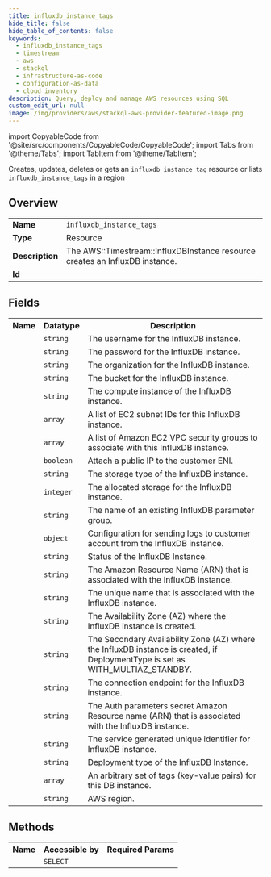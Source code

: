 ```yaml
---
title: influxdb_instance_tags
hide_title: false
hide_table_of_contents: false
keywords:
  - influxdb_instance_tags
  - timestream
  - aws
  - stackql
  - infrastructure-as-code
  - configuration-as-data
  - cloud inventory
description: Query, deploy and manage AWS resources using SQL
custom_edit_url: null
image: /img/providers/aws/stackql-aws-provider-featured-image.png
---
```


import CopyableCode from '@site/src/components/CopyableCode/CopyableCode';
import Tabs from '@theme/Tabs';
import TabItem from '@theme/TabItem';

Creates, updates, deletes or gets an <code>influxdb_instance_tag</code> resource or lists <code>influxdb_instance_tags</code> in a region

## Overview
<table><tbody>
<tr><td><b>Name</b></td><td><code>influxdb_instance_tags</code></td></tr>
<tr><td><b>Type</b></td><td>Resource</td></tr>
<tr><td><b>Description</b></td><td>The AWS::Timestream::InfluxDBInstance resource creates an InfluxDB instance.</td></tr>
<tr><td><b>Id</b></td><td><CopyableCode code="aws.timestream.influxdb_instance_tags" /></td></tr>
</tbody></table>

## Fields
<table><tbody><tr><th>Name</th><th>Datatype</th><th>Description</th></tr><tr><td><CopyableCode code="username" /></td><td><code>string</code></td><td>The username for the InfluxDB instance.</td></tr>
<tr><td><CopyableCode code="password" /></td><td><code>string</code></td><td>The password for the InfluxDB instance.</td></tr>
<tr><td><CopyableCode code="organization" /></td><td><code>string</code></td><td>The organization for the InfluxDB instance.</td></tr>
<tr><td><CopyableCode code="bucket" /></td><td><code>string</code></td><td>The bucket for the InfluxDB instance.</td></tr>
<tr><td><CopyableCode code="db_instance_type" /></td><td><code>string</code></td><td>The compute instance of the InfluxDB instance.</td></tr>
<tr><td><CopyableCode code="vpc_subnet_ids" /></td><td><code>array</code></td><td>A list of EC2 subnet IDs for this InfluxDB instance.</td></tr>
<tr><td><CopyableCode code="vpc_security_group_ids" /></td><td><code>array</code></td><td>A list of Amazon EC2 VPC security groups to associate with this InfluxDB instance.</td></tr>
<tr><td><CopyableCode code="publicly_accessible" /></td><td><code>boolean</code></td><td>Attach a public IP to the customer ENI.</td></tr>
<tr><td><CopyableCode code="db_storage_type" /></td><td><code>string</code></td><td>The storage type of the InfluxDB instance.</td></tr>
<tr><td><CopyableCode code="allocated_storage" /></td><td><code>integer</code></td><td>The allocated storage for the InfluxDB instance.</td></tr>
<tr><td><CopyableCode code="db_parameter_group_identifier" /></td><td><code>string</code></td><td>The name of an existing InfluxDB parameter group.</td></tr>
<tr><td><CopyableCode code="log_delivery_configuration" /></td><td><code>object</code></td><td>Configuration for sending logs to customer account from the InfluxDB instance.</td></tr>
<tr><td><CopyableCode code="status" /></td><td><code>string</code></td><td>Status of the InfluxDB Instance.</td></tr>
<tr><td><CopyableCode code="arn" /></td><td><code>string</code></td><td>The Amazon Resource Name (ARN) that is associated with the InfluxDB instance.</td></tr>
<tr><td><CopyableCode code="name" /></td><td><code>string</code></td><td>The unique name that is associated with the InfluxDB instance.</td></tr>
<tr><td><CopyableCode code="availability_zone" /></td><td><code>string</code></td><td>The Availability Zone (AZ) where the InfluxDB instance is created.</td></tr>
<tr><td><CopyableCode code="secondary_availability_zone" /></td><td><code>string</code></td><td>The Secondary Availability Zone (AZ) where the InfluxDB instance is created, if DeploymentType is set as WITH_MULTIAZ_STANDBY.</td></tr>
<tr><td><CopyableCode code="endpoint" /></td><td><code>string</code></td><td>The connection endpoint for the InfluxDB instance.</td></tr>
<tr><td><CopyableCode code="influx_auth_parameters_secret_arn" /></td><td><code>string</code></td><td>The Auth parameters secret Amazon Resource name (ARN) that is associated with the InfluxDB instance.</td></tr>
<tr><td><CopyableCode code="id" /></td><td><code>string</code></td><td>The service generated unique identifier for InfluxDB instance.</td></tr>
<tr><td><CopyableCode code="deployment_type" /></td><td><code>string</code></td><td>Deployment type of the InfluxDB Instance.</td></tr>
<tr><td><CopyableCode code="tags" /></td><td><code>array</code></td><td>An arbitrary set of tags (key-value pairs) for this DB instance.</td></tr>
<tr><td><CopyableCode code="region" /></td><td><code>string</code></td><td>AWS region.</td></tr>
</tbody></table>

## Methods

<table><tbody>
  <tr>
    <th>Name</th>
    <th>Accessible by</th>
    <th>Required Params</th>
  </tr>
  <tr>
    <td><CopyableCode code="view" /></td>
    <td><code>SELECT</code></td>
    <td><CopyableCode code="region" /></td>
  </tr>
</tbody></table>








